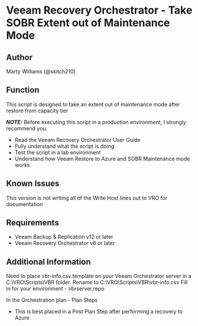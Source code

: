 # Veeam Recovery Orchestrator - Take SOBR Extent out of Maintenance Mode

## Author

Marty Williams (@skitch210)

## Function

This script is designed to take an extent out of maintenance mode after restore from capacity tier


***NOTE:*** Before executing this script in a production environment, I strongly recommend you:

* Read the Veeam Recovery Orchestrator User Guide
* Fully understand what the script is doing
* Test the script in a lab environment
* Understand how Veeam Restore to Azure and SOBR Maintenance mode works

## Known Issues

This version is not writing all of the Write Host lines out to VRO for documentation

## Requirements

* Veeam Backup & Replication v12 or later
* Veeam Recovery Orchestrator v6 or later
    
## Additional Information

Need to place vbr-info.csv.template on your Veeam Orchestrator server in a C:\VRO\Scripts\VBR folder.
Rename to C:\VRO\Scripts\VBR\vbr-info.csv
Fill in for your environment - vbrserver,repo

In the Orchestration plan - Plan Steps
* This is best placed in a Post Plan Step after performing a recovery to Azure